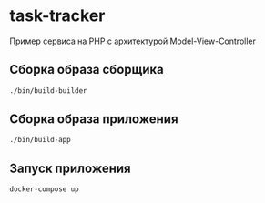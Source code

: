 # task-tracker
Пример сервиса на PHP с архитектурой Model-View-Controller

## Сборка образа сборщика

```bash
./bin/build-builder
```

## Сборка образа приложения

```bash
./bin/build-app
```

## Запуск приложения

```bash
docker-compose up
```